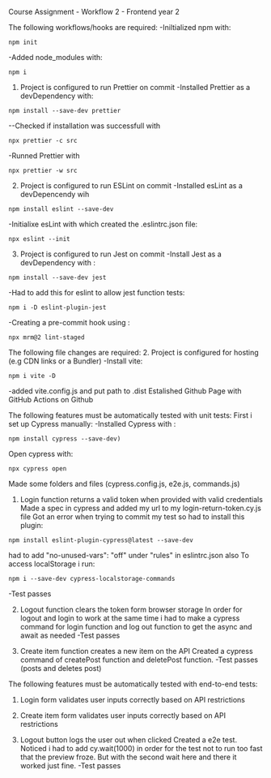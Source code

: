 Course Assignment - Workflow 2 - Frontend year 2

The following workflows/hooks are required:
-Iniltialized npm with:
```
npm init
```

-Added node_modules with:
```
npm i
```


1.	Project is configured to run Prettier on commit 
-Installed Prettier as a devDependency with: 
```
npm install --save-dev prettier
```

--Checked if installation was successfull with 
```
npx prettier -c src
```

-Runned Prettier with 
```
npx prettier -w src
```


2.	Project is configured to run ESLint on commit 
-Installed esLint as a devDepencendy wih 
```
npm install eslint --save-dev
```

-Initialixe esLint with which created the .eslintrc.json file:
```
npx eslint --init
```

3.	Project is configured to run Jest on commit 
-Install Jest as a devDependency with :
```
npm install --save-dev jest
```

-Had to add this for eslint to allow jest function tests: 
```
npm i -D eslint-plugin-jest
```

-Creating a pre-commit hook using :
```
npx mrm@2 lint-staged
```


The following file changes are required:
2.	Project is configured for hosting (e.g CDN links or a Bundler)
-Install vite: 
```
npm i vite -D
```
-added vite.config.js and put path to .dist
Estalished Github Page with GitHub Actions on Github


The following features must be automatically tested with unit tests:
First i set up Cypress manually:
-Installed Cypress with :
```
npm install cypress --save-dev)
```

Open cypress with:
```
npx cypress open 
```
Made some folders and files (cypress.config.js, e2e.js, commands.js)


1.	Login function returns a valid token when provided with valid credentials
Made a spec in cypress and added my url to my login-return-token.cy.js file
Got an error when trying to commit my test so had to install this plugin:
```
npm install eslint-plugin-cypress@latest --save-dev
```

had to add "no-unused-vars": "off" under "rules" in eslintrc.json also
To access localStorage i run:
```
npm i --save-dev cypress-localstorage-commands
```
-Test passes


2.	Logout function clears the token form browser storage
In order for logout and login to work at the same time i
had to make a cypress command for login function and log out function to get the 
async and await as needed
-Test passes

3.	Create item function creates a new item on the API
Created a cypress command of createPost function and deletePost function.
-Test passes (posts and deletes post)





The following features must be automatically tested with end-to-end tests:
1.	Login form validates user inputs correctly based on API restrictions

2.	Create item form validates user inputs correctly based on API restrictions

3.	Logout button logs the user out when clicked
Created a e2e test. Noticed i had to add cy.wait(1000) in order for the test not to run too fast that the preview froze. But with the second wait here and there it worked just fine.
-Test passes
